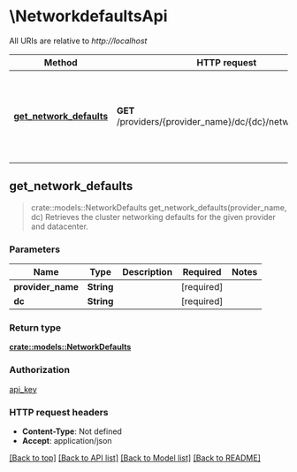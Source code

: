 # \NetworkdefaultsApi

All URIs are relative to *http://localhost*

Method | HTTP request | Description
------------- | ------------- | -------------
[**get_network_defaults**](NetworkdefaultsApi.md#get_network_defaults) | **GET** /providers/{provider_name}/dc/{dc}/networkdefaults | Retrieves the cluster networking defaults for the given provider and datacenter.



## get_network_defaults

> crate::models::NetworkDefaults get_network_defaults(provider_name, dc)
Retrieves the cluster networking defaults for the given provider and datacenter.

### Parameters


Name | Type | Description  | Required | Notes
------------- | ------------- | ------------- | ------------- | -------------
**provider_name** | **String** |  | [required] |
**dc** | **String** |  | [required] |

### Return type

[**crate::models::NetworkDefaults**](NetworkDefaults.md)

### Authorization

[api_key](../README.md#api_key)

### HTTP request headers

- **Content-Type**: Not defined
- **Accept**: application/json

[[Back to top]](#) [[Back to API list]](../README.md#documentation-for-api-endpoints) [[Back to Model list]](../README.md#documentation-for-models) [[Back to README]](../README.md)

